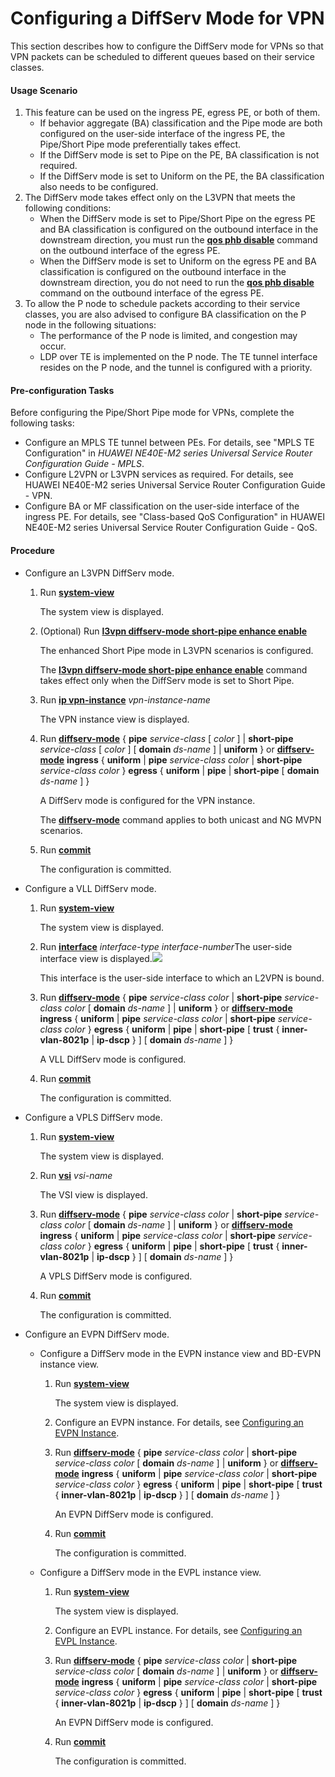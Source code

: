 Configuring a DiffServ Mode for VPN
===================================

This section describes how to configure the DiffServ mode for VPNs so that VPN packets can be scheduled to different queues based on their service classes.

#### Usage Scenario

1. This feature can be used on the ingress PE, egress PE, or both of them.
   * If behavior aggregate (BA) classification and the Pipe mode are both configured on the user-side interface of the ingress PE, the Pipe/Short Pipe mode preferentially takes effect.
   * If the DiffServ mode is set to Pipe on the PE, BA classification is not required.
   * If the DiffServ mode is set to Uniform on the PE, the BA classification also needs to be configured.
2. The DiffServ mode takes effect only on the L3VPN that meets the following conditions:
   * When the DiffServ mode is set to Pipe/Short Pipe on the egress PE and BA classification is configured on the outbound interface in the downstream direction, you must run the [**qos phb disable**](cmdqueryname=qos+phb+disable) command on the outbound interface of the egress PE.
   * When the DiffServ mode is set to Uniform on the egress PE and BA classification is configured on the outbound interface in the downstream direction, you do not need to run the [**qos phb disable**](cmdqueryname=qos+phb+disable) command on the outbound interface of the egress PE.
3. To allow the P node to schedule packets according to their service classes, you are also advised to configure BA classification on the P node in the following situations:
   * The performance of the P node is limited, and congestion may occur.
   * LDP over TE is implemented on the P node. The TE tunnel interface resides on the P node, and the tunnel is configured with a priority.

#### Pre-configuration Tasks

Before configuring the Pipe/Short Pipe mode for VPNs, complete the following tasks:

* Configure an MPLS TE tunnel between PEs. For details, see "MPLS TE Configuration" in *HUAWEI NE40E-M2 series Universal Service Router Configuration Guide - MPLS*.
* Configure L2VPN or L3VPN services as required. For details, see HUAWEI NE40E-M2 series Universal Service Router Configuration Guide - VPN.
* Configure BA or MF classification on the user-side interface of the ingress PE. For details, see "Class-based QoS Configuration" in HUAWEI NE40E-M2 series Universal Service Router Configuration Guide - QoS.


#### Procedure

* Configure an L3VPN DiffServ mode.
  
  
  1. Run [**system-view**](cmdqueryname=system-view)
     
     The system view is displayed.
  2. (Optional) Run [**l3vpn diffserv-mode short-pipe enhance enable**](cmdqueryname=l3vpn+diffserv-mode+short-pipe+enhance+enable)
     
     The enhanced Short Pipe mode in L3VPN scenarios is configured.
     
     The [**l3vpn diffserv-mode short-pipe enhance enable**](cmdqueryname=l3vpn+diffserv-mode+short-pipe+enhance+enable) command takes effect only when the DiffServ mode is set to Short Pipe.
  3. Run [**ip vpn-instance**](cmdqueryname=ip+vpn-instance) *vpn-instance-name*
     
     The VPN instance view is displayed.
  4. Run [**diffserv-mode**](cmdqueryname=diffserv-mode) { **pipe** *service-class* [ *color* ] | **short-pipe** *service-class* [ *color* ] [ **domain** *ds-name* ] | **uniform** } or [**diffserv-mode**](cmdqueryname=diffserv-mode) **ingress** { **uniform** | **pipe** *service-class* *color* | **short-pipe** *service-class* *color* } **egress** { **uniform** | **pipe** | **short-pipe** [ **domain** *ds-name* ] }
     
     A DiffServ mode is configured for the VPN instance.
     
     The [**diffserv-mode**](cmdqueryname=diffserv-mode) command applies to both unicast and NG MVPN scenarios.
  5. Run [**commit**](cmdqueryname=commit)
     
     The configuration is committed.
* Configure a VLL DiffServ mode.
  
  
  1. Run [**system-view**](cmdqueryname=system-view)
     
     The system view is displayed.
  2. Run [**interface**](cmdqueryname=interface) *interface-type* *interface-number*The user-side interface view is displayed.![](../../../../public_sys-resources/note_3.0-en-us.png) 
     
     This interface is the user-side interface to which an L2VPN is bound.
  3. Run [**diffserv-mode**](cmdqueryname=diffserv-mode) { **pipe** *service-class* *color* | **short-pipe** *service-class* *color* [ **domain** *ds-name* ] | **uniform** } or [**diffserv-mode**](cmdqueryname=diffserv-mode) **ingress** { **uniform** | **pipe** *service-class* *color* | **short-pipe** *service-class* *color* } **egress** { **uniform** | **pipe** | **short-pipe** [ **trust** { **inner-vlan-8021p** | **ip-dscp** } ] [ **domain** *ds-name* ] }
     
     A VLL DiffServ mode is configured.
  4. Run [**commit**](cmdqueryname=commit)
     
     The configuration is committed.
* Configure a VPLS DiffServ mode.
  
  
  1. Run [**system-view**](cmdqueryname=system-view)
     
     The system view is displayed.
  2. Run [**vsi**](cmdqueryname=vsi) *vsi-name*
     
     The VSI view is displayed.
  3. Run [**diffserv-mode**](cmdqueryname=diffserv-mode) { **pipe** *service-class* *color* | **short-pipe** *service-class* *color* [ **domain** *ds-name* ] | **uniform** } or [**diffserv-mode**](cmdqueryname=diffserv-mode) **ingress** { **uniform** | **pipe** *service-class* *color* | **short-pipe** *service-class* *color* } **egress** { **uniform** | **pipe** | **short-pipe** [ **trust** { **inner-vlan-8021p** | **ip-dscp** } ] [ **domain** *ds-name* ] }
     
     A VPLS DiffServ mode is configured.
  4. Run [**commit**](cmdqueryname=commit)
     
     The configuration is committed.
* Configure an EVPN DiffServ mode.
  
  
  + Configure a DiffServ mode in the EVPN instance view and BD-EVPN instance view.
    1. Run [**system-view**](cmdqueryname=system-view)
       
       The system view is displayed.
    2. Configure an EVPN instance. For details, see [Configuring an EVPN Instance](../vrp/dc_vrp_evpn_cfg_0004.html).
    3. Run [**diffserv-mode**](cmdqueryname=diffserv-mode) { **pipe** *service-class* *color* | **short-pipe** *service-class* *color* [ **domain** *ds-name* ] | **uniform** } or [**diffserv-mode**](cmdqueryname=diffserv-mode) **ingress** { **uniform** | **pipe** *service-class* *color* | **short-pipe** *service-class* *color* } **egress** { **uniform** | **pipe** | **short-pipe** [ **trust** { **inner-vlan-8021p** | **ip-dscp** } ] [ **domain** *ds-name* ] }
       
       An EVPN DiffServ mode is configured.
    4. Run [**commit**](cmdqueryname=commit)
       
       The configuration is committed.
  + Configure a DiffServ mode in the EVPL instance view.
    1. Run [**system-view**](cmdqueryname=system-view)
       
       The system view is displayed.
    2. Configure an EVPL instance. For details, see [Configuring an EVPL Instance](../vrp/dc_vrp_evpn_cfg_0021.html).
    3. Run [**diffserv-mode**](cmdqueryname=diffserv-mode) { **pipe** *service-class* *color* | **short-pipe** *service-class* *color* [ **domain** *ds-name* ] | **uniform** } or [**diffserv-mode**](cmdqueryname=diffserv-mode) **ingress** { **uniform** | **pipe** *service-class* *color* | **short-pipe** *service-class* *color* } **egress** { **uniform** | **pipe** | **short-pipe** [ **trust** { **inner-vlan-8021p** | **ip-dscp** } ] [ **domain** *ds-name* ] }
       
       An EVPN DiffServ mode is configured.
    4. Run [**commit**](cmdqueryname=commit)
       
       The configuration is committed.